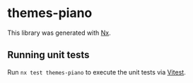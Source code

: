 # themes-piano

This library was generated with [Nx](https://nx.dev).

## Running unit tests

Run `nx test themes-piano` to execute the unit tests via [Vitest](https://vitest.dev/).
